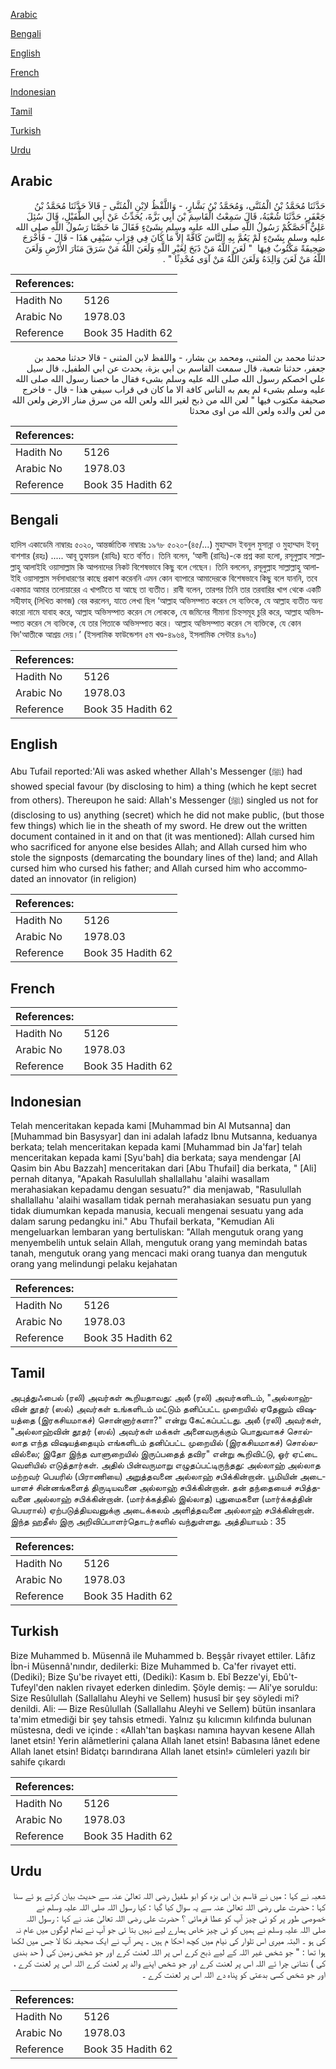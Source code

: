 [Arabic](#arabic)

[Bengali](#bengali)

[English](#english)

[French](#french)

[Indonesian](#indonesian)

[Tamil](#tamil)

[Turkish](#turkish)

[Urdu](#urdu)

## Arabic


<div dir="rtl" lang="ar" style={{fontSize:'larger',backgroundColor:'#f8f9fa',padding:20}}>
حَدَّثَنَا مُحَمَّدُ بْنُ الْمُثَنَّى، وَمُحَمَّدُ بْنُ بَشَّارٍ، - وَاللَّفْظُ لاِبْنِ الْمُثَنَّى - قَالاَ حَدَّثَنَا مُحَمَّدُ بْنُ جَعْفَرٍ، حَدَّثَنَا شُعْبَةُ، قَالَ سَمِعْتُ الْقَاسِمَ بْنَ أَبِي بَزَّةَ، يُحَدِّثُ عَنْ أَبِي الطُّفَيْلِ، قَالَ سُئِلَ عَلِيٌّ أَخَصَّكُمْ رَسُولُ اللَّهِ صلى الله عليه وسلم بِشَىْءٍ فَقَالَ مَا خَصَّنَا رَسُولُ اللَّهِ صلى الله عليه وسلم بِشَىْءٍ لَمْ يَعُمَّ بِهِ النَّاسَ كَافَّةً إِلاَّ مَا كَانَ فِي قِرَابِ سَيْفِي هَذَا - قَالَ - فَأَخْرَجَ صَحِيفَةً مَكْتُوبٌ فِيهَا ‏ "‏ لَعَنَ اللَّهُ مَنْ ذَبَحَ لِغَيْرِ اللَّهِ وَلَعَنَ اللَّهُ مَنْ سَرَقَ مَنَارَ الأَرْضِ وَلَعَنَ اللَّهُ مَنْ لَعَنَ وَالِدَهُ وَلَعَنَ اللَّهُ مَنْ آوَى مُحْدِثًا ‏"‏ ‏.‏
</div>
<div style={{backgroundColor:'#f8f9fa',padding:20, marginBottom: 10}}><table> <thead> <tr> <th>References:</th> <th></th> </tr> </thead> <tbody><tr><td>Hadith No</td><td>5126</td></tr><tr><td>Arabic No</td><td>1978.03</td></tr><tr><td>Reference</td><td>Book 35 Hadith 62</td></tr></tbody></table></div>


<div dir="rtl" lang="ar" style={{fontSize:'larger',backgroundColor:'#f8f9fa',padding:20}}>
حدثنا محمد بن المثنى، ومحمد بن بشار، - واللفظ لابن المثنى - قالا حدثنا محمد بن جعفر، حدثنا شعبة، قال سمعت القاسم بن ابي بزة، يحدث عن ابي الطفيل، قال سيل علي اخصكم رسول الله صلى الله عليه وسلم بشىء فقال ما خصنا رسول الله صلى الله عليه وسلم بشىء لم يعم به الناس كافة الا ما كان في قراب سيفي هذا - قال - فاخرج صحيفة مكتوب فيها " لعن الله من ذبح لغير الله ولعن الله من سرق منار الارض ولعن الله من لعن والده ولعن الله من اوى محدثا
</div>
<div style={{backgroundColor:'#f8f9fa',padding:20, marginBottom: 10}}><table> <thead> <tr> <th>References:</th> <th></th> </tr> </thead> <tbody><tr><td>Hadith No</td><td>5126</td></tr><tr><td>Arabic No</td><td>1978.03</td></tr><tr><td>Reference</td><td>Book 35 Hadith 62</td></tr></tbody></table></div>

## Bengali


<div dir="ltr" lang="bn" style={{fontSize:'larger',backgroundColor:'#f8f9fa',padding:20}}>
হাদিস একাডেমি নাম্বারঃ ৫০২০, আন্তর্জাতিক নাম্বারঃ ১৯৭৮ ৫০২০-(৪৫/...) মুহাম্মাদ ইবনুল মুসান্না ও মুহাম্মাদ ইবনু বাশশার (রহঃ) ..... আবূ তুফায়ল (রাযিঃ) হতে বর্ণিত। তিনি বলেন, ‘আলী (রাযিঃ)-কে প্রশ্ন করা হলো, রসূলুল্লাহ সাল্লাল্লাহু আলাইহি ওয়াসাল্লাম কি আপনাদের নিকট বিশেষভাবে কিছু বলে গেছেন। তিনি বললেন, রসূলুল্লাহ সাল্লাল্লাহু আলাইহি ওয়াসাল্লাম সর্বসাধারণের কাছে প্রকাশ করেননি এমন কোন ব্যাপারে আমাদেরকে বিশেষভাবে কিছু বলে যাননি, তবে একমাত্র আমার তলোয়ারের এ খাপটিতে যা আছে তা ব্যতীত। রাবী বলেন, তারপর তিনি তার তরবারির খাপ থেকে একটি সহীফাহ্ (লিখিত কাগজ) বের করলেন, যাতে লেখা ছিল ‘আল্লাহ অভিসম্পাত করেন সে ব্যক্তিকে, যে আল্লাহ ব্যতীত অন্য কারো নামে যাবাহ করে, আল্লাহ অভিসম্পাত করেন সে লোককে, যে জমিনের সীমানা চিহ্নসমূহ চুরি করে, আল্লাহ অভিসম্পাত করেন সে ব্যক্তিকে, যে তার পিতাকে অভিসম্পাত করে। আল্লাহ অভিসম্পাত করেন সে ব্যক্তিকে, যে কোন বিদ'আতীকে আশ্রয় দেয়।’ (ইসলামিক ফাউন্ডেশন ৫ম খণ্ড-৪৯৬৪, ইসলামিক সেন্টার ৪৯৭০)
</div>
<div style={{backgroundColor:'#f8f9fa',padding:20, marginBottom: 10}}><table> <thead> <tr> <th>References:</th> <th></th> </tr> </thead> <tbody><tr><td>Hadith No</td><td>5126</td></tr><tr><td>Arabic No</td><td>1978.03</td></tr><tr><td>Reference</td><td>Book 35 Hadith 62</td></tr></tbody></table></div>

## English


<div dir="ltr" lang="en" style={{fontSize:'larger',backgroundColor:'#f8f9fa',padding:20}}>
Abu Tufail reported:'Ali was asked whether Allah's Messenger (ﷺ) had showed special favour (by disclosing to him) a thing (which he kept secret from others). Thereupon he said: Allah's Messenger (ﷺ) singled us not for (disclosing to us) anything (secret) which he did not make public, (but those few things) which lie in the sheath of my sword. He drew out the written document contained in it and on that (it was mentioned): Allah cursed him who sacrificed for anyone else besides Allah; and Allah cursed him who stole the signposts (demarcating the boundary lines of the) land; and Allah cursed him who cursed his father; and Allah cursed him who accommodated an innovator (in religion)
</div>
<div style={{backgroundColor:'#f8f9fa',padding:20, marginBottom: 10}}><table> <thead> <tr> <th>References:</th> <th></th> </tr> </thead> <tbody><tr><td>Hadith No</td><td>5126</td></tr><tr><td>Arabic No</td><td>1978.03</td></tr><tr><td>Reference</td><td>Book 35 Hadith 62</td></tr></tbody></table></div>

## French


<div dir="ltr" lang="fr" style={{fontSize:'larger',backgroundColor:'#f8f9fa',padding:20}}>

</div>
<div style={{backgroundColor:'#f8f9fa',padding:20, marginBottom: 10}}><table> <thead> <tr> <th>References:</th> <th></th> </tr> </thead> <tbody><tr><td>Hadith No</td><td>5126</td></tr><tr><td>Arabic No</td><td>1978.03</td></tr><tr><td>Reference</td><td>Book 35 Hadith 62</td></tr></tbody></table></div>

## Indonesian


<div dir="ltr" lang="id" style={{fontSize:'larger',backgroundColor:'#f8f9fa',padding:20}}>
Telah menceritakan kepada kami [Muhammad bin Al Mutsanna] dan [Muhammad bin Basysyar] dan ini adalah lafadz Ibnu Mutsanna, keduanya berkata; telah menceritakan kepada kami [Muhammad bin Ja'far] telah menceritakan kepada kami [Syu'bah] dia berkata; saya mendengar [Al Qasim bin Abu Bazzah] menceritakan dari [Abu Thufail] dia berkata, " [Ali] pernah ditanya, "Apakah Rasulullah shallallahu 'alaihi wasallam merahasiakan kepadamu dengan sesuatu?" dia menjawab, "Rasulullah shallallahu 'alaihi wasallam tidak pernah merahasiakan sesuatu pun yang tidak diumumkan kepada manusia, kecuali mengenai sesuatu yang ada dalam sarung pedangku ini." Abu Thufail berkata, "Kemudian Ali mengeluarkan lembaran yang bertuliskan: "Allah mengutuk orang yang menyembelih untuk selain Allah, mengutuk orang yang memindah batas tanah, mengutuk orang yang mencaci maki orang tuanya dan mengutuk orang yang melindungi pelaku kejahatan
</div>
<div style={{backgroundColor:'#f8f9fa',padding:20, marginBottom: 10}}><table> <thead> <tr> <th>References:</th> <th></th> </tr> </thead> <tbody><tr><td>Hadith No</td><td>5126</td></tr><tr><td>Arabic No</td><td>1978.03</td></tr><tr><td>Reference</td><td>Book 35 Hadith 62</td></tr></tbody></table></div>

## Tamil


<div dir="ltr" lang="ta" style={{fontSize:'larger',backgroundColor:'#f8f9fa',padding:20}}>
அபுத்துஃபைல் (ரலி) அவர்கள் கூறியதாவது: அலீ (ரலி) அவர்களிடம், "அல்லாஹ்வின் தூதர் (ஸல்) அவர்கள் உங்களிடம் மட்டும் தனிப்பட்ட முறையில் ஏதேனும் விஷயத்தை (இரகசியமாகச்) சொன்னார்களா?" என்று கேட்கப்பட்டது. அலீ (ரலி) அவர்கள், "அல்லாஹ்வின் தூதர் (ஸல்) அவர்கள் மக்கள் அனைவருக்கும் பொதுவாகச் சொல்லாத எந்த விஷயத்தையும் எங்களிடம் தனிப்பட்ட முறையில் (இரகசியமாகச்) சொல்லவில்லை; இதோ இந்த வாளுறையில் இருப்பதைத் தவிர" என்று கூறிவிட்டு, ஓர் ஏட்டை வெளியில் எடுத்தார்கள். அதில் பின்வருமாறு எழுதப்பட்டிருந்தது: அல்லாஹ் அல்லாத மற்றவர் பெயரில் (பிராணியை) அறுத்தவனை அல்லாஹ் சபிக்கின்றான். பூமியின் அடையாளச் சின்னங்களைத் திருடியவனை அல்லாஹ் சபிக்கின்றான். தன் தந்தையைச் சபித்தவனை அல்லாஹ் சபிக்கின்றான். (மார்க்கத்தில் இல்லாத) புதுமைகளை (மார்க்கத்தின் பெயரால்) ஏற்படுத்தியவனுக்கு அடைக்கலம் அளித்தவனை அல்லாஹ் சபிக்கின்றான். இந்த ஹதீஸ் இரு அறிவிப்பாளர்தொடர்களில் வந்துள்ளது. அத்தியாயம் : 35
</div>
<div style={{backgroundColor:'#f8f9fa',padding:20, marginBottom: 10}}><table> <thead> <tr> <th>References:</th> <th></th> </tr> </thead> <tbody><tr><td>Hadith No</td><td>5126</td></tr><tr><td>Arabic No</td><td>1978.03</td></tr><tr><td>Reference</td><td>Book 35 Hadith 62</td></tr></tbody></table></div>

## Turkish


<div dir="ltr" lang="tr" style={{fontSize:'larger',backgroundColor:'#f8f9fa',padding:20}}>
Bize Muhammed b. Müsennâ ile Muhammed b. Beşşâr rivayet ettiler. Lâfız İbn-i Müsennâ'nındır, dedilerki: Bize Muhammed b. Ca'fer rivayet etti. (Dediki); Bize Şu'be rivayet etti, (Dediki): Kasım b. Ebî Bezze'yi, Ebû't-Tufeyl'den naklen rivayet ederken dinledim. Şöyle demiş: — Ali'ye soruldu: Size Resûlullah (Sallallahu Aleyhi ve Sellem) hususî bir şey söyledi mi? denildi. Ali: — Bize Resûlullah (Sallallahu Aleyhi ve Sellem) bütün insanlara ta'mim etmediği bir şey tahsis etmedi. Yalnız şu kılıcımın kılıfında bulunan müstesna, dedi ve içinde : «Allah'tan başkası namına hayvan kesene Allah lanet etsin! Yerin alâmetlerini çalana Allah lanet etsin! Babasına lânet edene Allah lanet etsin! Bidatçı barındırana Allah lanet etsin!» cümleleri yazılı bir sahife çıkardı
</div>
<div style={{backgroundColor:'#f8f9fa',padding:20, marginBottom: 10}}><table> <thead> <tr> <th>References:</th> <th></th> </tr> </thead> <tbody><tr><td>Hadith No</td><td>5126</td></tr><tr><td>Arabic No</td><td>1978.03</td></tr><tr><td>Reference</td><td>Book 35 Hadith 62</td></tr></tbody></table></div>

## Urdu


<div dir="rtl" lang="ur" style={{fontSize:'larger',backgroundColor:'#f8f9fa',padding:20}}>
شعبہ نے کہا : میں نے قاسم بن ابی بزہ کو ابو طفیل رضی اللہ تعالیٰ عنہ سے حدیث بیان کرتے ہو ئے سنا کہا : حضرت علی رضی اللہ تعالیٰ عنہ سے یہ سوال کیا گیا : کیا رسول اللہ صلی اللہ علیہ وسلم نے خصوصی طور پر کو ئی چیز آپ کو عطا فرمائی ؟ حضرت علی رضی اللہ تعالیٰ عنہ نے کہا : رسول اللہ صلی اللہ علیہ وسلم نے ہمیں کو ئی چیز خاص ہمارے لیے نہیں بتا ئی جو آپ نے تمام لوگوں میں عام نہ کی ہو ۔ البتہ میری اس تلوار کی نیام میں کچھ احکا م ہیں ۔ پھر آپ نے ایک صحیفہ نکا لا جس میں لکھا ہوا تھا : " جو شخص غیر اللہ کے لیے ذبح کرے اس پر اللہ لعنت کرے اور جو شخص زمین کی ( حد بندی کی ) نشانی چرا ئے اللہ اس پر لعنت کرے اور جو شخص اپنے والد پر لعنت کرے اللہ اس پر لعنت کرے ، اور جو شخص کسی بدعتی کو پناہ دے اللہ اس پر لعنت کرے ۔
</div>
<div style={{backgroundColor:'#f8f9fa',padding:20, marginBottom: 10}}><table> <thead> <tr> <th>References:</th> <th></th> </tr> </thead> <tbody><tr><td>Hadith No</td><td>5126</td></tr><tr><td>Arabic No</td><td>1978.03</td></tr><tr><td>Reference</td><td>Book 35 Hadith 62</td></tr></tbody></table></div>